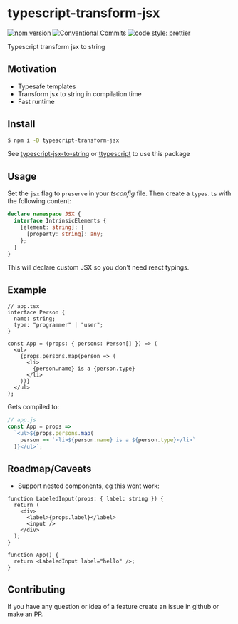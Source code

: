 # typescript-transform-jsx

[![npm version](https://img.shields.io/npm/v/typescript-transform-jsx.svg)](https://www.npmjs.com/package/typescript-transform-jsx)
[![Conventional Commits](https://img.shields.io/badge/Conventional%20Commits-1.0.0-yellow.svg)](https://conventionalcommits.org)
[![code style: prettier](https://img.shields.io/badge/code_style-prettier-ff69b4.svg?style=flat-square)](https://github.com/prettier/prettier)

Typescript transform jsx to string

## Motivation

- Typesafe templates
- Transform jsx to string in compilation time
- Fast runtime

## Install

```sh
$ npm i -D typescript-transform-jsx
```

See [typescript-jsx-to-string](https://github.com/LeDDGroup/typescript-jsx-to-string) or [ttypescript](https://github.com/cevek/ttypescript/) to use this package

## Usage

Set the `jsx` flag to `preserve` in your _tsconfig_ file. Then create a `types.ts` with the following content:

```ts
declare namespace JSX {
  interface IntrinsicElements {
    [element: string]: {
      [property: string]: any;
    };
  }
}
```

This will declare custom JSX so you don't need react typings.

## Example

```tsx
// app.tsx
interface Person {
  name: string;
  type: "programmer" | "user";
}

const App = (props: { persons: Person[] }) => (
  <ul>
    {props.persons.map(person => (
      <li>
        {person.name} is a {person.type}
      </li>
    ))}
  </ul>
);
```

Gets compiled to:

```js
// app.js
const App = props =>
  `<ul>${props.persons.map(
    person => `<li>${person.name} is a ${person.type}</li>`
  )}</ul>`;
```

## Roadmap/Caveats

- Support nested components, eg this wont work:

```tsx
function LabeledInput(props: { label: string }) {
  return (
    <div>
      <label>{props.label}</label>
      <input />
    </div>
  );
}

function App() {
  return <LabeledInput label="hello" />;
}
```

## Contributing

If you have any question or idea of a feature create an issue in github or make an PR.
